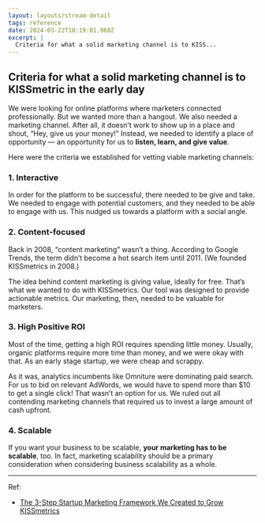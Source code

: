 ```yaml
---
layout: layouts/stream-detail
tags: reference
date: 2024-03-22T10:19:01.960Z
excerpt: |
  Criteria for what a solid marketing channel is to KISS...
---
```

## Criteria for what a solid marketing channel is to KISSmetric in the early day

We were looking for online platforms where marketers connected professionally. But we wanted more than a hangout. We also needed a marketing channel. After all, it doesn’t work to show up in a place and shout, “Hey, give us your money!” Instead, we needed to identify a place of opportunity — an opportunity for us to **listen, learn, and give value**.

Here were the criteria we established for vetting viable marketing channels:

### 1. Interactive
In order for the platform to be successful, there needed to be give and take. We needed to engage with potential customers, and they needed to be able to engage with us. This nudged us towards a platform with a social angle.

### 2. Content-focused
Back in 2008, “content marketing” wasn’t a thing. According to Google Trends, the term didn’t become a hot search item until 2011. (We founded KISSmetrics in 2008.)

The idea behind content marketing is giving value, ideally for free. That’s what we wanted to do with KISSmetrics. Our tool was designed to provide actionable metrics. Our marketing, then, needed to be valuable for marketers.

### 3. High Positive ROI
Most of the time, getting a high ROI requires spending little money. Usually, organic platforms require more time than money, and we were okay with that. As an early stage startup, we were cheap and scrappy.

As it was, analytics incumbents like Omniture were dominating paid search. For us to bid on relevant AdWords, we would have to spend more than $10 to get a single click! That wasn’t an option for us. We ruled out all contending marketing channels that required us to invest a large amount of cash upfront.

### 4. Scalable
If you want your business to be scalable, **your marketing has to be scalable**, too. In fact, marketing scalability should be a primary consideration when considering business scalability as a whole.

---

Ref:
* <a href="https://hitenism.com/marketing-framework/" target="_blank">The 3-Step Startup Marketing Framework We Created to Grow KISSmetrics</a>
